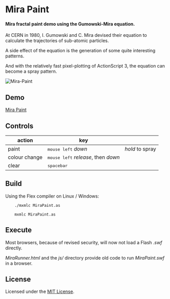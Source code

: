 
# Mira Paint

#### Mira fractal paint demo using the Gumowski-Mira equation.


At CERN in 1980, I. Gumowski and C. Mira devised their equation to calculate the trajectories of sub-atomic particles.

A side effect of the equation is the generation of some quite interesting patterns.

And with the relatively fast pixel-plotting of ActionScript 3, the equation can become a spray pattern.


[1]: https://tinram.github.io/images/mira-paint.gif
![Mira-Paint][1]


## Demo

[Mira Paint](http://copysense.co.uk/mira/MiraPaint.swf)


## Controls

action | key | |
---- | ---- | ---- |
paint | <kbd>mouse left</kbd> *down* | *hold* to spray |
colour change | <kbd>mouse left</kbd> *release*, then *down* | |
clear | <kbd>spacebar</kbd> | |


## Build

Using the Flex compiler on Linux / Windows:

        ./mxmlc MiraPaint.as

        mxmlc MiraPaint.as


## Execute

Most browsers, because of revised security, will now not load a Flash *.swf* directly.

*MiraRunner.html* and the *js/* directory provide old code to run *MiraPaint.swf* in a browser.


## License

Licensed under the [MIT License](https://github.com/Tinram/Mira-Paint/blob/master/LICENSE).